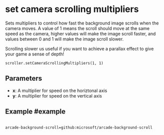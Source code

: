 # set camera scrolling multipliers

Sets multipliers to control how fast the background image scrolls when the camera moves. A value of 1 means the scroll should move at the same speed as the camera, higher values will make the image scroll faster, and values between 0 and 1 will make the image scroll slower.

Scrolling slower us useful if you want to achieve a parallax effect to give your game a sense of depth!

```sig
scroller.setCameraScrollingMultipliers(1, 1)
```

## Parameters

* **x**: A multiplier for speed on the horiztonal axis
* **y**: A multiplier for speed on the vertical axis

## Example #example


```blocks

```

```package
arcade-background-scroll=github:microsoft/arcade-background-scroll
```